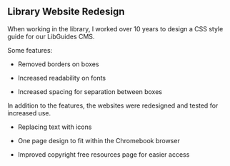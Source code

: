 ## Library Website Redesign

When working in the library, I worked over 10 years to design a CSS style guide for our LibGuides CMS.

Some features: 

* Removed borders on boxes

* Increased readability on fonts

* Increased spacing for separation between boxes


In addition to the features, the websites were redesigned and tested for increased use. 

* Replacing text with icons 

* One page design to fit within the Chromebook browser

* Improved copyright free resources page for easier access
